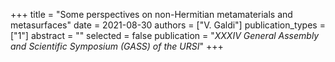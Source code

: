 +++
title = "Some perspectives on non-Hermitian metamaterials and metasurfaces"
date = 2021-08-30
authors = ["V. Galdi"]
publication_types = ["1"]
abstract = ""
selected = false
publication = "*XXXIV General Assembly and Scientific Symposium (GASS) of the URSI*"
+++
